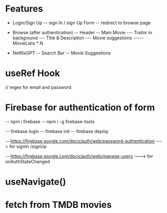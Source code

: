 
# Features

- Login/Sign Up
    -- sign In / sign Up Form
    -- redirect to browse page

- Browse (after authentication)
    -- Header
    -- Main Movie
          --- Trailor in background
          --- Title & Description
          --- Movie suggestions
               ----- MovieLists * N

- NetflixGPT
   -- Search Bar
   -- Movie Suggestions

# useRef Hook

// regex for email and password

# Firebase for authentication of form

-- npm i firebase
-- npm i -g firebase-tools

 -- firebase login
 -- firebase init
 -- firebase deploy

 -- https://firebase.google.com/docs/auth/web/password-authentication ---> for signIn /signUp

 -- https://firebase.google.com/docs/auth/web/manage-users ---> for onAuthStateChanged

 # useNavigate()

 # fetch from TMDB movies